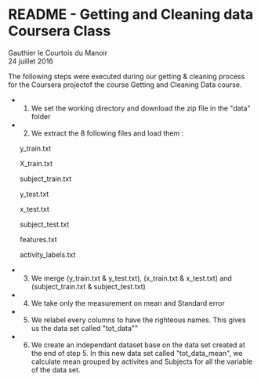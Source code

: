 # README - Getting and Cleaning data Coursera Class
Gauthier le Courtois du Manoir  
24 juillet 2016  


The following steps were executed during our getting & cleaning process for the Coursera projectof the course Getting and Cleaning Data course.

* 1. We set the working directory and download the zip file in the "data" folder

* 2. We extract the 8 following files and load them :

  y_train.txt
  
  X_train.txt
  
  subject_train.txt
  
  y_test.txt
  
  x_test.txt
  
  subject_test.txt
  
  features.txt
  
  activity_labels.txt

* 3. We merge (y_train.txt & y_test.txt), (x_train.txt & x_test.txt) and (subject_train.txt & subject_test.txt)

* 4. We take only the measurement on mean and Standard error

* 5. We relabel every columns to have the righteous names. This gives us the data set called "tot_data""

* 6. We create an independant dataset base on the data set created at the end of step 5. In this new data set called "tot_data_mean", we calculate mean grouped by activites and Subjects for all the variable of the data set.
  



